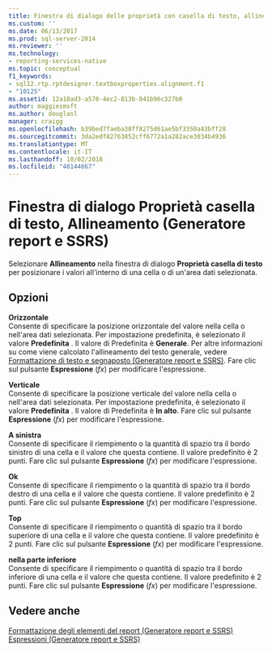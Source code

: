 ```yaml
---
title: Finestra di dialogo delle proprietà con casella di testo, allineamento (Generatore Report e SSRS) | Microsoft Docs
ms.custom: ''
ms.date: 06/13/2017
ms.prod: sql-server-2014
ms.reviewer: ''
ms.technology:
- reporting-services-native
ms.topic: conceptual
f1_keywords:
- sql12.rtp.rptdesigner.textboxproperties.alignment.f1
- "10125"
ms.assetid: 12a18ad3-a578-4ec2-813b-841b96c327b0
author: maggiesmsft
ms.author: douglasl
manager: craigg
ms.openlocfilehash: b39bed7faeba38ff8275d61ae5bf3350a43bff28
ms.sourcegitcommit: 3da2edf82763852cff6772a1a282ace3034b4936
ms.translationtype: MT
ms.contentlocale: it-IT
ms.lasthandoff: 10/02/2018
ms.locfileid: "48144667"
---
```

# <a name="text-box-properties-dialog-box-alignment-report-builder-and-ssrs"></a>Finestra di dialogo Proprietà casella di testo, Allineamento (Generatore report e SSRS)
  Selezionare **Allineamento** nella finestra di dialogo **Proprietà casella di testo** per posizionare i valori all'interno di una cella o di un'area dati selezionata.  
  
## <a name="options"></a>Opzioni  
 **Orizzontale**  
 Consente di specificare la posizione orizzontale del valore nella cella o nell'area dati selezionata. Per impostazione predefinita, è selezionato il valore **Predefinita** . Il valore di Predefinita è **Generale**. Per altre informazioni su come viene calcolato l'allineamento del testo generale, vedere [Formattazione di testo e segnaposto &#40;Generatore report e SSRS&#41;](report-design/formatting-text-and-placeholders-report-builder-and-ssrs.md). Fare clic sul pulsante **Espressione** (*fx*) per modificare l'espressione.  
  
 **Verticale**  
 Consente di specificare la posizione verticale del valore nella cella o nell'area dati selezionata. Per impostazione predefinita, è selezionato il valore **Predefinita** . Il valore di Predefinita è **In alto**. Fare clic sul pulsante **Espressione** (*fx*) per modificare l'espressione.  
  
 **A sinistra**  
 Consente di specificare il riempimento o la quantità di spazio tra il bordo sinistro di una cella e il valore che questa contiene. Il valore predefinito è 2 punti. Fare clic sul pulsante **Espressione** (*fx*) per modificare l'espressione.  
  
 **Ok**  
 Consente di specificare il riempimento o la quantità di spazio tra il bordo destro di una cella e il valore che questa contiene. Il valore predefinito è 2 punti. Fare clic sul pulsante **Espressione** (*fx*) per modificare l'espressione.  
  
 **Top**  
 Consente di specificare il riempimento o quantità di spazio tra il bordo superiore di una cella e il valore che questa contiene. Il valore predefinito è 2 punti. Fare clic sul pulsante **Espressione** (*fx*) per modificare l'espressione.  
  
 **nella parte inferiore**  
 Consente di specificare il riempimento o quantità di spazio tra il bordo inferiore di una cella e il valore che questa contiene. Il valore predefinito è 2 punti. Fare clic sul pulsante **Espressione** (*fx*) per modificare l'espressione.  
  
## <a name="see-also"></a>Vedere anche  
 [Formattazione degli elementi del report &#40;Generatore report e SSRS&#41;](report-design/formatting-report-items-report-builder-and-ssrs.md)   
 [Espressioni &#40;Generatore report e SSRS&#41;](report-design/expressions-report-builder-and-ssrs.md)  
  
  

